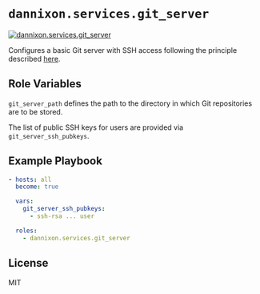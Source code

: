 # `dannixon.services.git_server`

[![dannixon.services.git_server](https://github.com/DanNixon/ansible-services/actions/workflows/git_server.yml/badge.svg?branch=main)](https://github.com/DanNixon/ansible-services/actions/workflows/git_server.yml)

Configures a basic Git server with SSH access following the principle described [here](https://git-scm.com/book/en/v2/Git-on-the-Server-Setting-Up-the-Server).

## Role Variables

`git_server_path` defines the path to the directory in which Git repositories are to be stored.

The list of public SSH keys for users are provided via `git_server_ssh_pubkeys`.

## Example Playbook

```yaml
- hosts: all
  become: true

  vars:
    git_server_ssh_pubkeys:
      - ssh-rsa ... user

  roles:
    - dannixon.services.git_server
```

## License

MIT

